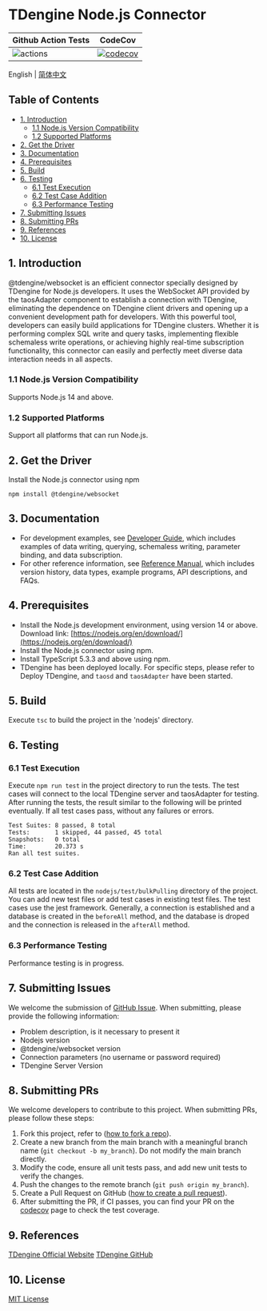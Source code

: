 <!-- omit in toc -->
# TDengine Node.js Connector
<!-- omit in toc -->

| Github Action Tests                                                                  | CodeCov                                                                                                                           |
|--------------------------------------------------------------------------------------|-----------------------------------------------------------------------------------------------------------------------------------|
| ![actions](https://github.com/taosdata/taos-connector-node/actions/workflows/push.yaml/badge.svg) | [![codecov](https://codecov.io/gh/taosdata/taos-connector-node/graph/badge.svg?token=5379a80b-063f-48c2-ab56-09564e7ca777)](https://codecov.io/gh/taosdata/taos-connector-node) |

English | [简体中文](README-CN.md)

<!-- omit in toc -->
## Table of Contents
<!-- omit in toc -->

- [1. Introduction](#1-introduction)
  - [1.1 Node.js Version Compatibility](#11-nodejs-version-compatibility)
  - [1.2 Supported Platforms](#12-supported-platforms)
- [2. Get the Driver](#2-get-the-driver)
- [3. Documentation](#3-documentation)
- [4. Prerequisites](#4-prerequisites)
- [5. Build](#5-build)
- [6. Testing](#6-testing)
  - [6.1 Test Execution](#61-test-execution)
  - [6.2 Test Case Addition](#62-test-case-addition)
  - [6.3 Performance Testing](#63-performance-testing)
- [7. Submitting Issues](#7-submitting-issues)
- [8. Submitting PRs](#8-submitting-prs)
- [9. References](#9-references)
- [10. License](#10-license)

## 1. Introduction

@tdengine/websocket is an efficient connector specially designed by TDengine for Node.js developers. It uses the WebSocket API provided by the taosAdapter component to establish a connection with TDengine, eliminating the dependence on TDengine client drivers and opening up a convenient development path for developers. With this powerful tool, developers can easily build applications for TDengine clusters. Whether it is performing complex SQL write and query tasks, implementing flexible schemaless write operations, or achieving highly real-time subscription functionality, this connector can easily and perfectly meet diverse data interaction needs in all aspects.

### 1.1 Node.js Version Compatibility

Supports Node.js 14 and above.

### 1.2 Supported Platforms

Support all platforms that can run Node.js.

## 2. Get the Driver

Install the Node.js connector using npm

```shell
npm install @tdengine/websocket
```

## 3. Documentation

- For development examples, see [Developer Guide](https://docs.tdengine.com/developer-guide/), which includes examples of data writing, querying, schemaless writing, parameter binding, and data subscription.
- For other reference information, see [Reference Manual](https://docs.tdengine.com/tdengine-reference/client-libraries/node/), which includes version history, data types, example programs, API descriptions, and FAQs.


## 4. Prerequisites

- Install the Node.js development environment, using version 14 or above. Download link: [https://nodejs.org/en/download/](https://nodejs.org/en/download/)
- Install the Node.js connector using npm.
- Install TypeScript 5.3.3 and above using npm.
- TDengine has been deployed locally. For specific steps, please refer to Deploy TDengine, and `taosd` and `taosAdapter` have been started.

## 5. Build

Execute `tsc` to build the project in the 'nodejs' directory.

## 6. Testing

### 6.1 Test Execution

Execute `npm run test` in the project directory to run the tests. The test cases will connect to the local TDengine server and taosAdapter for testing.
After running the tests, the result similar to the following will be printed eventually. If all test cases pass, without any failures or errors.

```text
Test Suites: 8 passed, 8 total
Tests:       1 skipped, 44 passed, 45 total
Snapshots:   0 total
Time:        20.373 s
Ran all test suites.
```

### 6.2 Test Case Addition

All tests are located in the `nodejs/test/bulkPulling` directory of the project. You can add new test files or add test cases in existing test files.
The test cases use the jest framework. Generally, a connection is established and a database is created in the `beforeAll` method, and the database is droped and the connection is released in the `afterAll` method.

### 6.3 Performance Testing

Performance testing is in progress.

## 7. Submitting Issues

We welcome the submission of [GitHub Issue](https://github.com/taosdata/taos-connector-node/issues/new?template=Blank+issue). When submitting, please provide the following information:

- Problem description, is it necessary to present it
- Nodejs version
- @tdengine/websocket version
- Connection parameters (no username or password required)
- TDengine Server Version

## 8. Submitting PRs

We welcome developers to contribute to this project. When submitting PRs, please follow these steps:

1. Fork this project, refer to ([how to fork a repo](https://docs.github.com/en/get-started/quickstart/fork-a-repo)).
1. Create a new branch from the main branch with a meaningful branch name (`git checkout -b my_branch`). Do not modify the main branch directly.
1. Modify the code, ensure all unit tests pass, and add new unit tests to verify the changes.
1. Push the changes to the remote branch (`git push origin my_branch`).
1. Create a Pull Request on GitHub ([how to create a pull request](https://docs.github.com/en/pull-requests/collaborating-with-pull-requests/proposing-changes-to-your-work-with-pull-requests/creating-a-pull-request)).
1. After submitting the PR, if CI passes, you can find your PR on the [codecov](https://app.codecov.io/gh/taosdata/taos-connector-node/pulls) page to check the test coverage.

## 9. References

[TDengine Official Website](https://www.tdengine.com/)
[TDengine GitHub](https://github.com/taosdata/TDengine)

## 10. License

[MIT License](./LICENSE)
